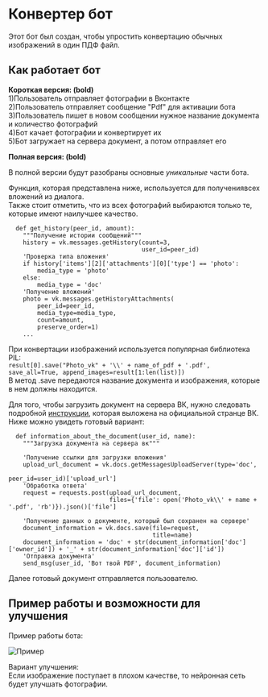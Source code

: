 # Конвертер бот
Этот бот был создан, чтобы упростить конвертацию обычных изображений в один ПДФ файл. 

## Как работает бот
__Короткая версия: (bold)__  
1)Пользователь отправляет фотографии в Вконтакте  
2)Пользователь отправляет сообщение "Pdf" для активации бота  
3)Пользователь пишет в новом сообщении нужное название документа и количество фотографий  
4)Бот качает фотографии и конвертирует их     
5)Бот загружает на сервера документ, а потом отправляет его  

__Полная версия: (bold)__

В полной версии будут разобраны основные _уникальные_ части бота. 

Функция, которая представлена ниже, используется для получениявсех вложений из диалога.  
Также стоит отметить, что из всех фотографий выбираются только те, которые имеют наилучшее качество.   
```
  def get_history(peer_id, amount):
    """Получение истории сообщений"""
    history = vk.messages.getHistory(count=3,
                                     user_id=peer_id)
    'Проверка типа вложения'
    if history['items'][2]['attachments'][0]['type'] == 'photo':
        media_type = 'photo'
    else:
        media_type = 'doc'
    'Получение вложений'
    photo = vk.messages.getHistoryAttachments(
        peer_id=peer_id,
        media_type=media_type,
        count=amount,
        preserve_order=1)
    ...
```
При конвертации изображений используется популярная библиотека PIL:  
```result[0].save("Photo_vk" + '\\' + name_of_pdf + '.pdf', save_all=True, append_images=result[1:len(list)])```  
В метод .save передаются название документа и изображения, которые в нем должны находится.

Для того, чтобы загрузить документ на сервера ВК, нужно следовать подробной [инструкции](https://vk.com/dev/upload_files_2?f=10.%2BЗагрузка%2Bдокументов), которая выложена на официальной странце ВК.  
Ниже можно увидеть готовый вариант:
```
  def information_about_the_document(user_id, name):
    """Загрузка документа на сервера вк"""

    'Получение ссылки для загрузки вложения'
    upload_url_document = vk.docs.getMessagesUploadServer(type='doc',
                                                          peer_id=user_id)['upload_url']
    'Обработка ответа'
    request = requests.post(upload_url_document,
                            files={'file': open('Photo_vk\\' + name + '.pdf', 'rb')}).json()['file']

    'Получение данных о документе, который был сохранен на сервере'
    document_information = vk.docs.save(file=request,
                                        title=name)
    document_information = 'doc' + str(document_information['doc']['owner_id']) + '_' + str(document_information['doc']['id'])
    'Отправка документа'
    send_msg(user_id, 'Вот твой PDF', document_information)
```
Далее готовый документ отправляется пользователю.

## Пример работы и возможности для улучшения 

Пример работы бота:  

![Пример](https://user-images.githubusercontent.com/83017027/120692893-078f0100-c4b1-11eb-929d-6abb29ea3ace.png)

Вариант улучшения:  
Если изображение поступает в плохом качестве, то нейронная сеть будет улучшать фотографии.
